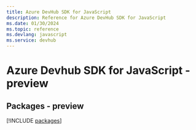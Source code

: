 ```yaml
---
title: Azure DevHub SDK for JavaScript
description: Reference for Azure DevHub SDK for JavaScript
ms.date: 01/30/2024
ms.topic: reference
ms.devlang: javascript
ms.service: devhub
---
```

# Azure Devhub SDK for JavaScript - preview
## Packages - preview
[!INCLUDE [packages](devhub-index.md)]